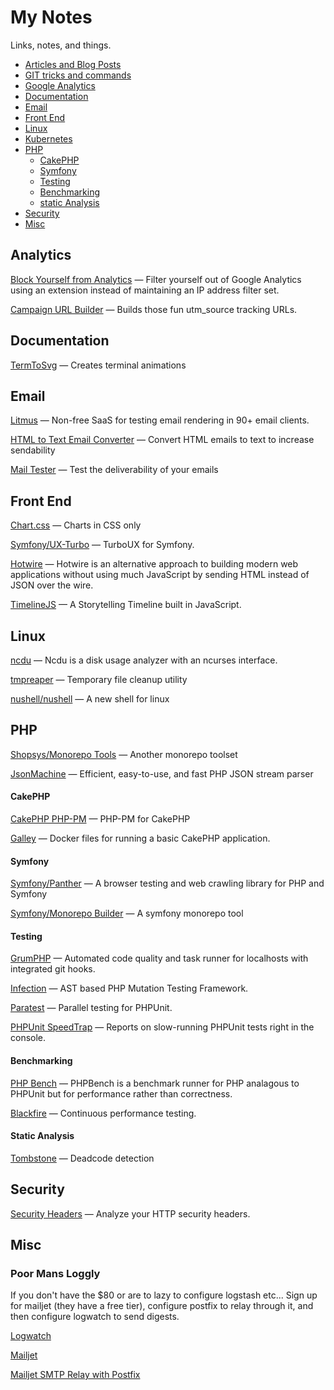 # My Notes

Links, notes, and things.

- [Articles and Blog Posts](articles.md)
- [GIT tricks and commands](git.md)
- [Google Analytics](#analytics)
- [Documentation](#documentation)
- [Email](#email)
- [Front End](#front-end)
- [Linux](#linux)
- [Kubernetes](k8s.md)
- [PHP](#php)
  - [CakePHP](#cakephp)
  - [Symfony](#symfony)
  - [Testing](#testing)
  - [Benchmarking](#benchmarking)
  - [static Analysis](#Static-analysis)
- [Security](#security)
- [Misc](#misc)

## Analytics

[Block Yourself from Analytics](https://chrome.google.com/webstore/detail/block-yourself-from-analy/fadgflmigmogfionelcpalhohefbnehm?hl=en) — Filter yourself out of Google Analytics using an extension instead of maintaining an IP address filter set. 

[Campaign URL Builder](https://ga-dev-tools.appspot.com/campaign-url-builder/) — Builds those fun utm_source tracking URLs.

## Documentation

[TermToSvg](https://github.com/nbedos/termtosvg) — Creates terminal animations

## Email

[Litmus](https://litmus.com/) — Non-free SaaS for testing email rendering in 90+ email clients.

[HTML to Text Email Converter](https://templates.mailchimp.com/resources/html-to-text/) — Convert HTML emails to text to increase sendability

[Mail Tester](https://www.mail-tester.com/) — Test the deliverability of your emails

## Front End

[Chart.css](https://github.com/ChartsCSS/charts.css) — Charts in CSS only

[Symfony/UX-Turbo](https://github.com/symfony/ux-turbo) — TurboUX for Symfony.

[Hotwire](https://hotwire.dev/) — Hotwire is an alternative approach to building modern web applications without using much JavaScript by sending HTML instead of JSON over the wire.

[TimelineJS](https://github.com/NUKnightLab/TimelineJS) — A Storytelling Timeline built in JavaScript.

## Linux

[ncdu](https://dev.yorhel.nl/ncdu) — Ncdu is a disk usage analyzer with an ncurses interface.

[tmpreaper](http://manpages.ubuntu.com/manpages/bionic/man8/tmpreaper.8.html) — Temporary file cleanup utility

[nushell/nushell](https://github.com/nushell/nushell) — A new shell for linux

## PHP

[Shopsys/Monorepo Tools](https://github.com/shopsys/monorepo-tools) — Another monorepo toolset

[JsonMachine](https://github.com/halaxa/json-machine) — Efficient, easy-to-use, and fast PHP JSON stream parser

#### CakePHP

[CakePHP PHP-PM](https://github.com/CakeDC/cakephp-phppm) — PHP-PM for CakePHP

[Galley](https://gitlab.com/amayer5125/galley) — Docker files for running a basic CakePHP application.

#### Symfony

[Symfony/Panther](https://github.com/symfony/panther) — A browser testing and web crawling library for PHP and Symfony

[Symfony/Monorepo Builder](https://github.com/symplify/monorepo-builder) — A symfony monorepo tool

#### Testing

[GrumPHP](https://github.com/phpro/grumphp) — Automated code quality and task runner for localhosts with integrated git hooks. 

[Infection](https://github.com/infection/infection) — AST based PHP Mutation Testing Framework.

[Paratest](https://github.com/paratestphp/paratest) — Parallel testing for PHPUnit.

[PHPUnit SpeedTrap](https://github.com/johnkary/phpunit-speedtrap) — Reports on slow-running PHPUnit tests right in the console.

#### Benchmarking

[PHP Bench](https://github.com/phpbench/phpbench) — PHPBench is a benchmark runner for PHP analagous to PHPUnit but for performance rather than correctness.

[Blackfire](https://www.blackfire.io/) — Continuous performance testing.

#### Static Analysis

[Tombstone](https://github.com/scheb/tombstone) — Deadcode detection

## Security

[Security Headers](https://securityheaders.com/) — Analyze your HTTP security headers.

## Misc

### Poor Mans Loggly

If you don't have the $80 or are to lazy to configure logstash etc... Sign up for mailjet (they have a free tier), configure postfix to relay through it, and then configure logwatch to send digests.

[Logwatch](https://www.digitalocean.com/community/tutorials/how-to-install-and-use-logwatch-log-analyzer-and-reporter-on-a-vps)

[Mailjet](https://www.mailjet.com/)

[Mailjet SMTP Relay with Postfix](https://www.linuxbabe.com/mail-server/postfix-smtp-relay)
